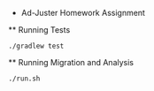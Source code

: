* Ad-Juster Homework Assignment

** Running Tests

    ./gradlew test

** Running Migration and Analysis

    ./run.sh
